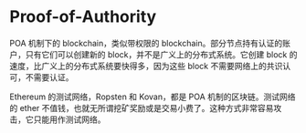 # Proof-of-Authority
POA 机制下的 blockchain，类似带权限的 blockchain。部分节点持有认证的账户，只有它们可以创建新的 block，并不是广义上的分布式系统。它创建 block 的速度，比广义上的分布式系统要快得多，因为这些 block 不需要网络上的共识认可，不需要认证。

Ethereum 的测试网络，Ropsten 和 Kovan，都是 POA 机制的区块链。测试网络的 ether 不值钱，也就无所谓挖矿奖励或是交易小费了。这种方式非常容易攻击，它只能用作测试网络。
